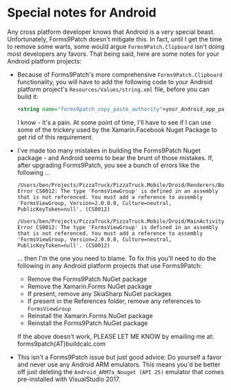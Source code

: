# Special notes for Android

Any cross platform developer knows that Android is a very special beast.  Unfortunately, Forms9Patch doesn't mitigate this.  In fact, until I get the time to remove some warts, some would argue `Forms9Patch.Clipboard` isn't doing most developers any favors.  That being said, here are some notes for your Android platform projects:

- Because of Forms9Patch's more comprehensive `Forms9Patch.Clipboard` functionality, you will have to add the following code to your Android platform project's `Resources/Values/string.xml` file, before you can build it:

   ```xml
   <string name="forms9patch_copy_paste_authority">your_Android_app_package_name_here.f9pcopypaste</string>
   ```

   I know - it's a pain.  At some point of time, I'll have to see if I can use some of the trickery used by the Xamarin.Facebook Nuget Package to get rid of this requirement.

- I've made too many mistakes in building the Forms9Patch Nuget package - and Android seems to bear the brunt of those mistakes.  If, after upgrading Forms9Patch, you see a bunch of errors like the following ...

    ```text
    /Users/ben/Projects/PizzaTruck/PizzaTruck.Mobile/Droid/Renderers/BottomBarPageRenderer.cs(42,42): Error CS0012: The type 'FormsViewGroup' is defined in an assembly that is not referenced. You must add a reference to assembly 'FormsViewGroup, Version=2.0.0.0, Culture=neutral, PublicKeyToken=null'. (CS0012) 

    /Users/ben/Projects/PizzaTruck/PizzaTruck.Mobile/Droid/MainActivity.cs(33,33): Error CS0012: The type 'FormsViewGroup' is defined in an assembly that is not referenced. You must add a reference to assembly 'FormsViewGroup, Version=2.0.0.0, Culture=neutral, PublicKeyToken=null'. (CS0012)
    ```

    ... then I'm the one you need to blame.  To fix this you'll need to do the following in any Android platform projects that use Forms9Patch:

    - Remove the Forms9Patch NuGet package
    - Remove the Xamarin.Forms NuGet package
    - If present, remove any SkiaSharp NuGet packages
    - If present in the References folder, remove any references to `FormsViewGroup`
    - Reinstall the Xamarin.Forms NuGet package
    - Reinstall the Forms9Patch NuGet package

    If the above doesn't work, PLEASE LET ME KNOW by emailing me at: forms9patch(AT)buildcalc.com

- This isn't a Forms9Patch issue but just good advice: Do yourself a favor and never use any Android ARM emulators.  This means you'd be better off just deleting the `Android_ARM7a_Nouget (API 25)` emulator that comes pre-installed with VisualStudio 2017.
